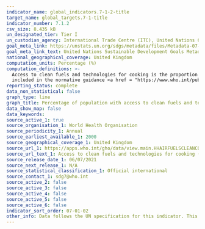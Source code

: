 ```yaml
---
indicator_name: global_indicators.7-1-2-title
target_name: global_targets.7-1-title
indicator_number: 7.1.2
csv_size: 8.435 kB
un_designated_tier: Tier I
un_custodian_agency: International Trade Centre (ITC), United Nations Conference on Trade and Development (UNCTAD), The World Trade Organization (WTO)
goal_meta_link: https://unstats.un.org/sdgs/metadata/files/Metadata-07-01-02.pdf 
goal_meta_link_text: United Nations Sustainable Development Goals Metadata (PDF 232 KB)
national_geographical_coverage: United Kingdom
computation_units: Percentage (%)
computation_definitions: >-
  Access to clean fuels and technologies for cooking is the proportion of total population primarily using clean cooking fuels and technologies for cooking. “Clean” is defined by the emission rate targets and specific fuel recommendations (i.e. against unprocessed coal and kerosene)
  included in the normative guidance <a href = "https://www.who.int/publications/i/item/9789241548885">WHO guidelines for indoor air quality - household fuel combustion.</a>
reporting_status: complete
data_non_statistical: false
graph_type: line
graph_title: Percentage of population with access to clean fuels and technologies for cooking
data_show_map: false
data_keywords:
source_active_1: true
source_organisation_1: World Health Organisation
source_periodicity_1: Annual
source_earliest_available_1: 2000
source_geographical_coverage_1: United Kingdom
source_url_1: https://apps.who.int/gho/data/view.main.HHAIRFUELSCLEANCOUNTRYv
source_url_text_1: Access to clean fuels and technologies for cooking (% of population)
source_release_date_1: 06/07/2021
source_next_release_1: N/A
source_statistical_classification_1: Official international
source_contact_1: sdg7@who.int
source_active_2: false
source_active_3: false
source_active_4: false
source_active_5: false
source_active_6: false
indicator_sort_order: 07-01-02
other_info: Data follows the UN specification for this indicator. This indicator has been identified in collaboration with topic experts.
---
```

